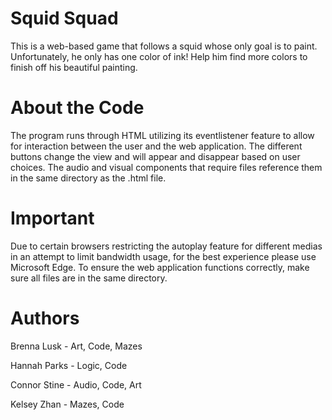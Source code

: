 # Squid Squad
This is a web-based game that follows a squid whose only goal is to paint. Unfortunately, he only has one color of ink! Help him find more colors to finish off his beautiful painting.

# About the Code
The program runs through HTML utilizing its eventlistener feature to allow for interaction between the user and the web application. The different buttons change the view and will appear and disappear based on user choices. The audio and visual components that require files reference them in the same directory as the .html file.

# Important
Due to certain browsers restricting the autoplay feature for different medias in an attempt to limit bandwidth usage, for the best experience please use Microsoft Edge. To ensure the web application functions correctly, make sure all files are in the same directory.

# Authors
Brenna Lusk - Art, Code, Mazes

Hannah Parks - Logic, Code

Connor Stine - Audio, Code, Art

Kelsey Zhan - Mazes, Code
